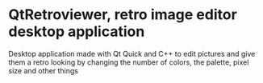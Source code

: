 # QtRetroviewer, retro image editor desktop application

Desktop application made with Qt Quick and C++ to edit pictures and give them a retro looking by changing the number of colors, the palette, pixel size and other things
